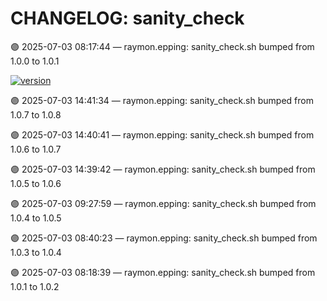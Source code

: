 # CHANGELOG: sanity_check

🟣 2025-07-03 08:17:44 — raymon.epping: sanity_check.sh bumped from 1.0.0 to 1.0.1

[![version](https://img.shields.io/badge/version-1.0.8-red)](https://github.com/raymonepping)

🟣 2025-07-03 14:41:34 — raymon.epping: sanity_check.sh bumped from 1.0.7 to 1.0.8

🟣 2025-07-03 14:40:41 — raymon.epping: sanity_check.sh bumped from 1.0.6 to 1.0.7

🟣 2025-07-03 14:39:42 — raymon.epping: sanity_check.sh bumped from 1.0.5 to 1.0.6

🟣 2025-07-03 09:27:59 — raymon.epping: sanity_check.sh bumped from 1.0.4 to 1.0.5

🟣 2025-07-03 08:40:23 — raymon.epping: sanity_check.sh bumped from 1.0.3 to 1.0.4

🟣 2025-07-03 08:18:39 — raymon.epping: sanity_check.sh bumped from 1.0.1 to 1.0.2
